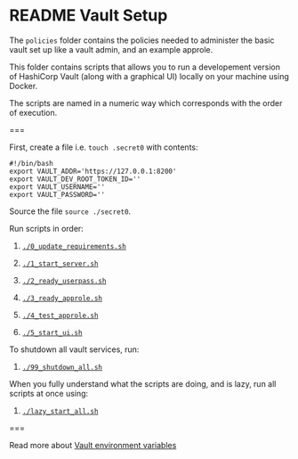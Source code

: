 # README Vault Setup

The `policies` folder contains the policies needed to administer the basic vault set up like a vault admin, and an example approle.

This folder contains scripts that allows you to run a developement version of HashiCorp Vault (along with a graphical UI) locally on your machine using Docker.

The scripts are named in a numeric way which corresponds with the order of execution.

===

First, create a file i.e. `touch .secret0` with contents:

```
#!/bin/bash
export VAULT_ADDR='https://127.0.0.1:8200'
export VAULT_DEV_ROOT_TOKEN_ID=''
export VAULT_USERNAME=''
export VAULT_PASSWORD=''
```

Source the file `source ./secret0`.

Run scripts in order:

1. [`./0_update_requirements.sh`](./0_update_requirements.sh)

2. [`./1_start_server.sh`](./1_start_server)

3. [`./2_ready_userpass.sh`](./2_ready_userpass.sh)

4. [`./3_ready_approle.sh`](./3_ready_approle.sh)

5. [`./4_test_approle.sh`](./4_test_approle.sh)

6. [`./5_start_ui.sh`](./5_start_ui.sh)


To shutdown all vault services, run:

1. [`./99_shutdown_all.sh`](./99_shutdown_all.sh)


When you fully understand what the scripts are doing, and is lazy, run all scripts at once using:

1. [`./lazy_start_all.sh`](./lazy_start_all.sh)

===

Read more about [Vault environment variables](https://www.vaultproject.io/docs/commands/environment.html)
